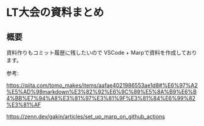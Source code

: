 # LT大会の資料まとめ

## 概要

資料作りもコミット履歴に残したいので VSCode + Marpで資料を作成しております。

参考:

https://qiita.com/tomo_makes/items/aafae4021986553ae1d8#%E6%97%A2%E5%AD%98markdown%E3%82%92%E6%9C%89%E5%8A%B9%E6%B4%BB%E7%94%A8%E3%81%97%E3%81%9F%E3%81%84%E6%99%82%E3%81%AF

https://zenn.dev/gakin/articles/set_up_marp_on_github_actions
